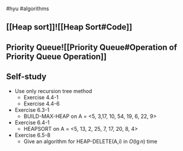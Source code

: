 #hyu #algorithms
## [[Heap sort]]![[Heap Sort#Code]]
## Priority Queue![[Priority Queue#Operation of Priority Queue Operation]]
## Self-study
- Use only recursion tree method 
	- Exercise 4.4-1 
	- Exercise 4.4-6
- Exercise 6.3-1
	- BUILD-MAX-HEAP on A = <5, 3,17, 10, 54, 19, 6, 22, 9>
- Exercise 6.4-1
	- HEAPSORT on A = <5, 13, 2, 25, 7, 17, 20, 8, 4>
- Exercise 6.5-8
	- Give an algorithm for HEAP-DELETE(A,i) in $O(\lg n)$ time